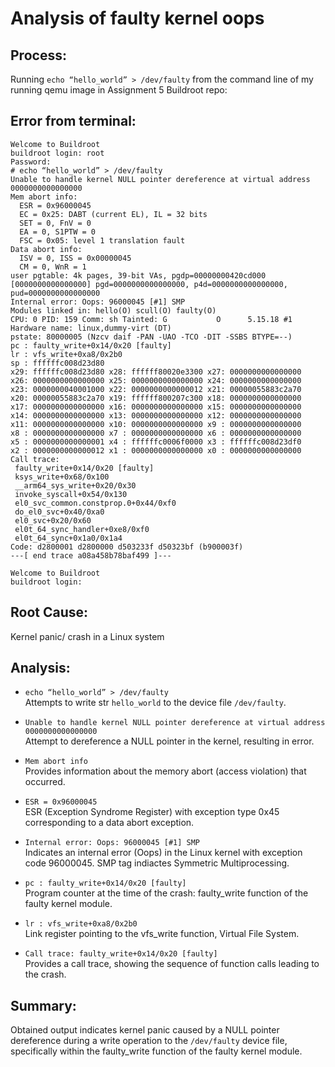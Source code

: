 # Analysis of faulty kernel oops

## Process:
Running `echo “hello_world” > /dev/faulty` from the command line of my running qemu image in Assignment 5 Buildroot repo:

## Error from terminal:
```
Welcome to Buildroot
buildroot login: root
Password:
# echo “hello_world” > /dev/faulty
Unable to handle kernel NULL pointer dereference at virtual address 0000000000000000
Mem abort info:
  ESR = 0x96000045
  EC = 0x25: DABT (current EL), IL = 32 bits
  SET = 0, FnV = 0
  EA = 0, S1PTW = 0
  FSC = 0x05: level 1 translation fault
Data abort info:
  ISV = 0, ISS = 0x00000045
  CM = 0, WnR = 1
user pgtable: 4k pages, 39-bit VAs, pgdp=00000000420cd000
[0000000000000000] pgd=0000000000000000, p4d=0000000000000000, pud=0000000000000000
Internal error: Oops: 96000045 [#1] SMP
Modules linked in: hello(O) scull(O) faulty(O)
CPU: 0 PID: 159 Comm: sh Tainted: G           O      5.15.18 #1
Hardware name: linux,dummy-virt (DT)
pstate: 80000005 (Nzcv daif -PAN -UAO -TCO -DIT -SSBS BTYPE=--)
pc : faulty_write+0x14/0x20 [faulty]
lr : vfs_write+0xa8/0x2b0
sp : ffffffc008d23d80
x29: ffffffc008d23d80 x28: ffffff80020e3300 x27: 0000000000000000
x26: 0000000000000000 x25: 0000000000000000 x24: 0000000000000000
x23: 0000000040001000 x22: 0000000000000012 x21: 00000055883c2a70
x20: 00000055883c2a70 x19: ffffff800207c300 x18: 0000000000000000
x17: 0000000000000000 x16: 0000000000000000 x15: 0000000000000000
x14: 0000000000000000 x13: 0000000000000000 x12: 0000000000000000
x11: 0000000000000000 x10: 0000000000000000 x9 : 0000000000000000
x8 : 0000000000000000 x7 : 0000000000000000 x6 : 0000000000000000
x5 : 0000000000000001 x4 : ffffffc0006f0000 x3 : ffffffc008d23df0
x2 : 0000000000000012 x1 : 0000000000000000 x0 : 0000000000000000
Call trace:
 faulty_write+0x14/0x20 [faulty]
 ksys_write+0x68/0x100
 __arm64_sys_write+0x20/0x30
 invoke_syscall+0x54/0x130
 el0_svc_common.constprop.0+0x44/0xf0
 do_el0_svc+0x40/0xa0
 el0_svc+0x20/0x60
 el0t_64_sync_handler+0xe8/0xf0
 el0t_64_sync+0x1a0/0x1a4
Code: d2800001 d2800000 d503233f d50323bf (b900003f)
---[ end trace a08a458b78baf499 ]---

Welcome to Buildroot
buildroot login:
```
## Root Cause:
Kernel panic/ crash in a Linux system

## Analysis:

* `echo “hello_world” > /dev/faulty`<br>
Attempts to write str `hello_world` to the device file `/dev/faulty`.

* `Unable to handle kernel NULL pointer dereference at virtual address 0000000000000000`<br>
Attempt to dereference a NULL pointer in the kernel, resulting in error.

* `Mem abort info`<br>
Provides information about the memory abort (access violation) that occurred.

* `ESR = 0x96000045`<br>
ESR (Exception Syndrome Register) with exception type 0x45 corresponding to a data abort exception.

* `Internal error: Oops: 96000045 [#1] SMP`<br>
Indicates an internal error (Oops) in the Linux kernel with exception code 96000045. SMP tag indiactes Symmetric Multiprocessing.

* `pc : faulty_write+0x14/0x20 [faulty]`<br>
Program counter at the time of the crash: faulty_write function of the faulty kernel module.

* `lr : vfs_write+0xa8/0x2b0`<br>
Link register pointing to the vfs_write function, Virtual File System.

* `Call trace:
 faulty_write+0x14/0x20 [faulty]`<br>
Provides a call trace, showing the sequence of function calls leading to the crash.

## Summary:
Obtained output indicates kernel panic caused by a NULL pointer dereference during a write operation to the `/dev/faulty` device file, specifically within the faulty_write function of the faulty kernel module.
